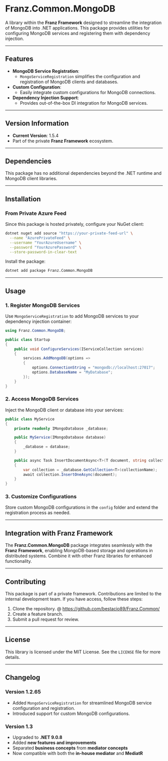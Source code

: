 # **Franz.Common.MongoDB**

A library within the **Franz Framework** designed to streamline the integration of MongoDB into .NET applications. This package provides utilities for configuring MongoDB services and registering them with dependency injection.

---

## **Features**

- **MongoDB Service Registration**:
  - `MongoServiceRegistration` simplifies the configuration and registration of MongoDB clients and databases.
- **Custom Configuration**:
  - Easily integrate custom configurations for MongoDB connections.
- **Dependency Injection Support**:
  - Provides out-of-the-box DI integration for MongoDB services.

---

## **Version Information**

- **Current Version**: 1.5.4
- Part of the private **Franz Framework** ecosystem.

---

## **Dependencies**

This package has no additional dependencies beyond the .NET runtime and MongoDB client libraries.

---

## **Installation**

### **From Private Azure Feed**
Since this package is hosted privately, configure your NuGet client:

```bash
dotnet nuget add source "https://your-private-feed-url" \
  --name "AzurePrivateFeed" \
  --username "YourAzureUsername" \
  --password "YourAzurePassword" \
  --store-password-in-clear-text
```

Install the package:

```bash
dotnet add package Franz.Common.MongoDB  
```

---

## **Usage**

### **1. Register MongoDB Services**

Use `MongoServiceRegistration` to add MongoDB services to your dependency injection container:

```csharp
using Franz.Common.MongoDB;

public class Startup
{
    public void ConfigureServices(IServiceCollection services)
    {
        services.AddMongoDB(options =>
        {
            options.ConnectionString = "mongodb://localhost:27017";
            options.DatabaseName = "MyDatabase";
        });
    }
}
```

### **2. Access MongoDB Services**

Inject the MongoDB client or database into your services:

```csharp
public class MyService
{
    private readonly IMongoDatabase _database;

    public MyService(IMongoDatabase database)
    {
        _database = database;
    }

    public async Task InsertDocumentAsync<T>(T document, string collectionName)
    {
        var collection = _database.GetCollection<T>(collectionName);
        await collection.InsertOneAsync(document);
    }
}
```

### **3. Customize Configurations**

Store custom MongoDB configurations in the `config` folder and extend the registration process as needed.

---

## **Integration with Franz Framework**

The **Franz.Common.MongoDB** package integrates seamlessly with the **Franz Framework**, enabling MongoDB-based storage and operations in distributed systems. Combine it with other Franz libraries for enhanced functionality.

---

## **Contributing**

This package is part of a private framework. Contributions are limited to the internal development team. If you have access, follow these steps:
1. Clone the repository. @ https://github.com/bestacio89/Franz.Common/
2. Create a feature branch.
3. Submit a pull request for review.

---

## **License**

This library is licensed under the MIT License. See the `LICENSE` file for more details.

---

## **Changelog**

### Version 1.2.65
- Added `MongoServiceRegistration` for streamlined MongoDB service configuration and registration.
- Introduced support for custom MongoDB configurations.


### Version 1.3
- Upgraded to **.NET 9.0.8**
- Added **new features and improvements**
- Separated **business concepts** from **mediator concepts**
- Now compatible with both the **in-house mediator** and **MediatR**
